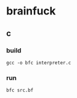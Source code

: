 # brainfuck

## c

### build

```shell
gcc -o bfc interpreter.c
```

### run

```shell
bfc src.bf
```
